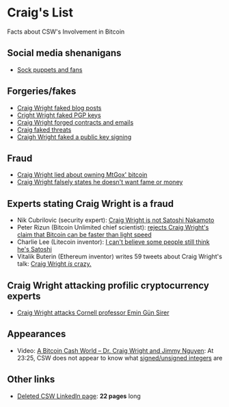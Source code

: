 # Craig's List

Facts about CSW's Involvement in Bitcoin

## Social media shenanigans

* [Sock puppets and fans](sock-puppets.md)

## Forgeries/fakes

* [Craig Wright faked blog posts](http://archive.is/t20d4)
* [Cright Wright faked PGP keys](http://archive.is/v8kfs)
* [Craig Wright forged contracts and emails](http://archive.is/O0CHg)
* [Craig faked threats](http://archive.is/YTDGT)
* [Craigh Wright faked a public key signing](http://archive.is/dNCUX)

## Fraud

* [Craig Wright lied about owning MtGox' bitcoin](http://archive.is/Nf7ix)
* [Craig Wright falsely states he doesn't want fame or money](https://www.youtube.com/watch?v=5DCAC1j2HTY)

## Experts stating Craig Wright is a fraud

* Nik Cubrilovic (security expert): [Craig Wright is not Satoshi Nakamoto](https://web.archive.org/web/20160503060225/https://www.nikcub.com/posts/craig-wright-is-not-satoshi-nakamoto/)
* Peter Rizun (Bitcoin Unlimited chief scientist): [rejects Craig Wright's claim that Bitcoin can be faster than light speed](http://archive.is/dmp2Y)
* Charlie Lee (Litecoin inventor): [I can't believe some people still think he's Satoshi](http://archive.is/DeWAu)
* Vitalik Buterin (Ethereum inventor) writes 59 tweets about Craig Wright's talk: [Craig Wright _is_ crazy.](https://twitter.com/VitalikButerin/status/981100213568864256)

## Craig Wright attacking profilic cryptocurrency experts

* [Craig Wright attacks Cornell professor Emin Gün Sirer](http://archive.is/Bc9vi)

## Appearances

* Video: [A Bitcoin Cash World – Dr. Craig Wright and Jimmy Nguyen](https://www.youtube.com/watch?v=o94cWj8YqYs&feature=youtu.be&t=1405): At 23:25, CSW does not appear to know what [signed/unsigned integers](https://en.wikipedia.org/wiki/Signedness) are

## Other links

* [Deleted CSW LinkedIn page](https://archive.is/Q66Gl): **22 pages** long
